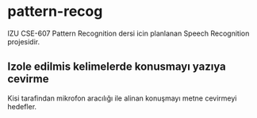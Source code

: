 # pattern-recog
IZU CSE-607 Pattern Recognition dersi icin planlanan Speech Recognition projesidir.

## Izole edilmis kelimelerde konusmayı yazıya cevirme
Kisi tarafindan mikrofon aracılığı ile alinan konuşmayı metne cevirmeyi hedefler.
